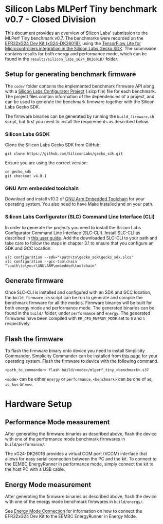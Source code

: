 # Silicon Labs MLPerf Tiny benchmark v0.7 - Closed Division

This document provides an overview of Silicon Labs' submission to the MLPerf Tiny benchmark v0.7. The benchmarks were recorded on the [EFR32xG24 Dev Kit (xG24-DK2601B)](https://www.silabs.com/wireless/zigbee/efr32mg24-series-2-socs), using the [TensorFlow Lite for Microcontrollers integration in the Silicon Labs Gecko SDK](https://docs.silabs.com/gecko-platform/4.0/machine-learning/tensorflow/overview). The submission contains results for both energy and performance mode, which can be found in the ```results/silicon_labs_xG24_DK2601B/``` folder.

## Setup for generating benchmark firmware

The ```code/``` folder contains the implemented benchmark firmware API along with a [Silicon Labs Configurator Project](https://docs.silabs.com/simplicity-studio-5-users-guide/5.3.1/ss-5-users-guide-developing-with-project-configurator/) (.slcp file) file for each benchmark. The project files contain information of the dependencies of a project, and can be used to generate the benchmark firmware together with the Silicon Labs Gecko SDK. 

The firmware binaries can be generated by running the ```build_firmware.sh``` script, but first you need to install the requirements as described below.

### Silicon Labs GSDK

Clone the Silicon Labs Gecko SDK from GitHub:

```
git clone https://github.com/SiliconLabs/gecko_sdk.git
```

Ensure you are using the correct version:

```
cd gecko_sdk
git checkout v4.0.1
```

### GNU Arm embedded toolchain

Download and install v10.2 of [GNU Arm Embedded Toolchain](https://developer.arm.com/tools-and-software/open-source-software/developer-tools/gnu-toolchain/gnu-rm/downloads) for your operating system. You also need to have Make installed and on your path. 

### Silicon Labs Configurator (SLC) Command Line Interface (CLI)

In order to generate the projects you need to install the Silicon Labs Configurator Command Line Interface (SLC-CLI). Install SLC-CLI as described in [this user guide](https://www.silabs.com/documents/public/user-guides/ug520-software-project-generation-configuration-with-slc-cli.pdf). Add the downloaded SLC-CLI to your path and take care to follow the steps in chapter 3.1 to ensure that you configure an SDK and GCC location: 

```
slc configuration --sdk="\path\to\gecko_sdk\gecko_sdk.slcs"
slc configuration --gcc-toolchain "\path\to\your\GNU\ARM\embedded\toolchain"
```

## Generate firmware

Once SLC-CLI is installed and configured with an SDK and GCC location, the ```build_firmware.sh``` script can be run to generate and compile the benchmark firmware for all the models. Firmware binaries will be built for both energy mode and performance mode. The generated binaries can be found in the ```build/``` folder, under ```performance``` and ```energy```. The generated firmwares have been compiled with ```EE_CFG_ENERGY_MODE``` set to ```0``` and ```1``` respectively. 

## Flash the firmware

To flash the firmware binary onto device you need to install Simplicity Commander. Simplicity Commander can be installed from [this page](https://www.silabs.com/developers/mcu-programming-options) for your operating system. Flash the firmware to device with the following command. 

```<path_to_commander> flash build/<mode>/mlperf_tiny_<benchmark>.s37```

```<mode>``` can be either ```energy``` or ```performance```, ```<benchmark>``` can be one of ```ad```, ```ic```, ```kws``` or ```vww```.

# Hardware Setup 
## Performance Mode measurement
After generating the firmware binaries as described above, flash the device with one of the performance mode benchmark firmwares in ```build/performance/```. 

The xG24-DK2601B provides a virtual COM port (VCOM) interface that allows for easy serial connection between the PC and the kit. To connect to the EEMBC EnergyRunner in performance mode, simply connect the kit to the host PC with a USB cable.   


## Energy Mode measurement
After generating the firmware binaries as described above, flash the device with one of the energy mode benchmark firmwares in ```build/energy/```. 

See [Energy Mode Connection](systems/energy_hookup.md) for information on how to connect the EFR32xG24 Dev Kit to the EEMBC EnergyRunner in Energy Mode.
